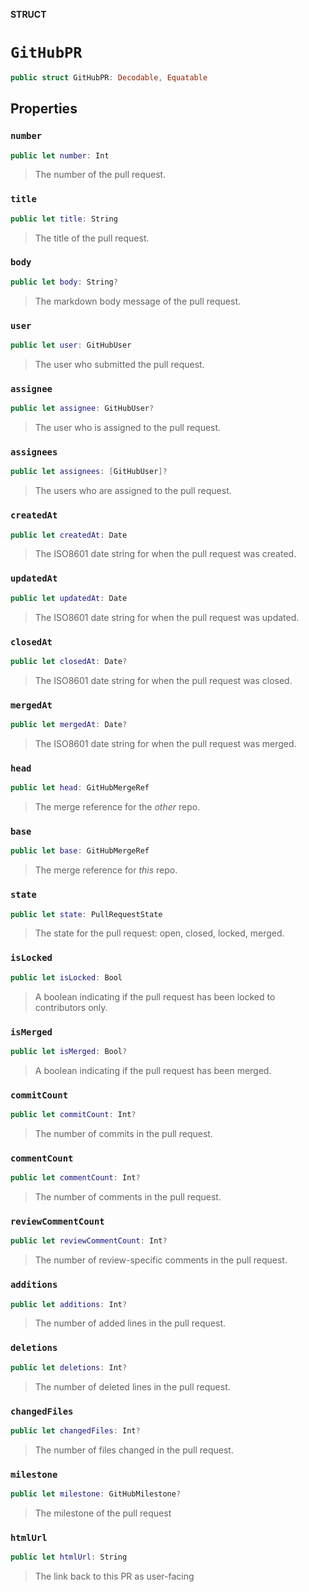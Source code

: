 **STRUCT**

# `GitHubPR`

```swift
public struct GitHubPR: Decodable, Equatable
```

## Properties
### `number`

```swift
public let number: Int
```

> The number of the pull request.

### `title`

```swift
public let title: String
```

> The title of the pull request.

### `body`

```swift
public let body: String?
```

> The markdown body message of the pull request.

### `user`

```swift
public let user: GitHubUser
```

> The user who submitted the pull request.

### `assignee`

```swift
public let assignee: GitHubUser?
```

> The user who is assigned to the pull request.

### `assignees`

```swift
public let assignees: [GitHubUser]?
```

> The users who are assigned to the pull request.

### `createdAt`

```swift
public let createdAt: Date
```

> The ISO8601 date string for when the pull request was created.

### `updatedAt`

```swift
public let updatedAt: Date
```

> The ISO8601 date string for when the pull request was updated.

### `closedAt`

```swift
public let closedAt: Date?
```

> The ISO8601 date string for when the pull request was closed.

### `mergedAt`

```swift
public let mergedAt: Date?
```

> The ISO8601 date string for when the pull request was merged.

### `head`

```swift
public let head: GitHubMergeRef
```

> The merge reference for the _other_ repo.

### `base`

```swift
public let base: GitHubMergeRef
```

> The merge reference for _this_ repo.

### `state`

```swift
public let state: PullRequestState
```

> The state for the pull request: open, closed, locked, merged.

### `isLocked`

```swift
public let isLocked: Bool
```

> A boolean indicating if the pull request has been locked to contributors only.

### `isMerged`

```swift
public let isMerged: Bool?
```

> A boolean indicating if the pull request has been merged.

### `commitCount`

```swift
public let commitCount: Int?
```

> The number of commits in the pull request.

### `commentCount`

```swift
public let commentCount: Int?
```

> The number of comments in the pull request.

### `reviewCommentCount`

```swift
public let reviewCommentCount: Int?
```

> The number of review-specific comments in the pull request.

### `additions`

```swift
public let additions: Int?
```

> The number of added lines in the pull request.

### `deletions`

```swift
public let deletions: Int?
```

> The number of deleted lines in the pull request.

### `changedFiles`

```swift
public let changedFiles: Int?
```

> The number of files changed in the pull request.

### `milestone`

```swift
public let milestone: GitHubMilestone?
```

> The milestone of the pull request

### `htmlUrl`

```swift
public let htmlUrl: String
```

> The link back to this PR as user-facing
